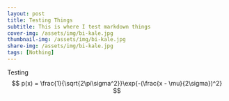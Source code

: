 ```yaml
---
layout: post
title: Testing Things
subtitle: This is where I test markdown things
cover-img: /assets/img/bi-kale.jpg
thumbnail-img: /assets/img/bi-kale.jpg
share-img: /assets/img/bi-kale.jpg
tags: [Nothing]
---
```


Testing
$$ p(x) = \frac{1}{\sqrt{2\pi\sigma^2}}\exp{-(\frac{x - \mu}{2\sigma})^2} $$
